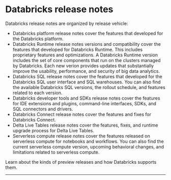 # Databricks release notes

Databricks release notes are organized by release vehicle:

* Databricks platform release notes cover the features that developed for the Databricks platform.
* Databricks Runtime release notes versions and compatibility cover the features that developed for Databricks Runtime. This includes proprietary features and optimizations. A Databricks Runtime version includes the set of core components that run on the clusters managed by Databricks. Each new verion provides updates that substantially improve the usability, performance, and security of big data analytics.
* Databricks SQL release notes cover the features that developed for the Databricks SQL user interface and SQL warehouses. You can also find the available Databricks SQL versions, the rollout schedule, and features related to each version.
* Databricks developer tools and SDKs release notes cover the features for IDE extensions and plugins, command-line interfaces, SDKs, and SQL connectors and drivers.
* Databricks Connect release notes cover the features and fixes for Databricks Connect.
* Delta Live Tables release notes cover the features, fixes, and runtime upgrade process for Delta Live Tables.
* Serverless compute release notes cover the features released on serverless compute for notebooks and workflows. You can also find the current serverless compute version, upcoming behavioral changes, and limitations related to serverless compute.

Learn about the kinds of preview releases and how Databricks supports them.

***
